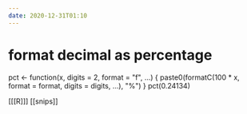 ```yaml
---
date: 2020-12-31T01:10
---
```


# format decimal as percentage

pct <- function(x, digits = 2, format = "f", ...) {
  paste0(formatC(100 * x, format = format, digits = digits, ...), "%")
}
pct(0.24134)

[[[R]]]
[[snips]]